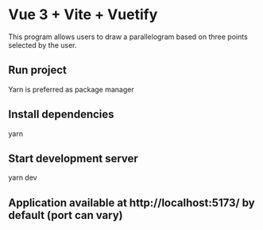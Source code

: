 # Vue 3 + Vite + Vuetify

This program allows users to draw a parallelogram based on three points selected by the user.

## Run project
Yarn is preferred as package manager

## Install dependencies
yarn

## Start development server
yarn dev

## Application available at http://localhost:5173/ by default (port can vary)